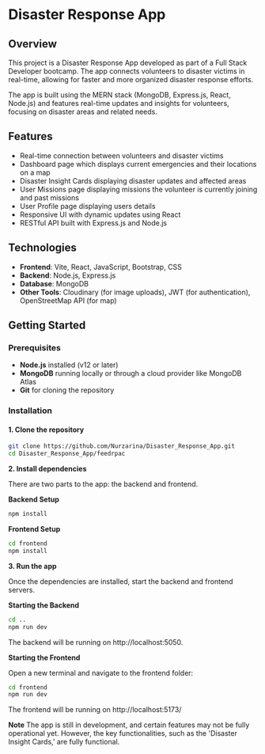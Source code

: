 # Disaster Response App

## Overview

This project is a Disaster Response App developed as part of a Full Stack Developer bootcamp. The app connects volunteers to disaster victims in real-time, allowing for faster and more organized disaster response efforts.

The app is built using the MERN stack (MongoDB, Express.js, React, Node.js) and features real-time updates and insights for volunteers, focusing on disaster areas and related needs.

## Features

- Real-time connection between volunteers and disaster victims
- Dashboard page which displays current emergencies and their locations on a map
- Disaster Insight Cards displaying disaster updates and affected areas
- User Missions page displaying missions the volunteer is currently joining and past missions
- User Profile page displaying users details
- Responsive UI with dynamic updates using React
- RESTful API built with Express.js and Node.js

## Technologies

- **Frontend**: Vite, React, JavaScript, Bootstrap, CSS
- **Backend**: Node.js, Express.js
- **Database**: MongoDB
- **Other Tools**: Cloudinary (for image uploads), JWT (for authentication), OpenStreetMap API (for map)

## Getting Started

### Prerequisites

- **Node.js** installed (v12 or later)
- **MongoDB** running locally or through a cloud provider like MongoDB Atlas
- **Git** for cloning the repository

### Installation

#### 1. Clone the repository

```bash
git clone https://github.com/Nurzarina/Disaster_Response_App.git
cd Disaster_Response_App/feedrpac
```

**2. Install dependencies**

There are two parts to the app: the backend and frontend.

**Backend Setup**
```bash
npm install
```

**Frontend Setup**
```bash
cd frontend
npm install
```

**3. Run the app**

Once the dependencies are installed, start the backend and frontend servers.

**Starting the Backend**

```bash
cd ..
npm run dev
```

The backend will be running on http://localhost:5050.

**Starting the Frontend**

Open a new terminal and navigate to the frontend folder:

```bash
cd frontend
npm run dev
```

The frontend will be running on http://localhost:5173/

**Note**
The app is still in development, and certain features may not be fully operational yet. However, the key functionalities, such as the 'Disaster Insight Cards,' are fully functional.
